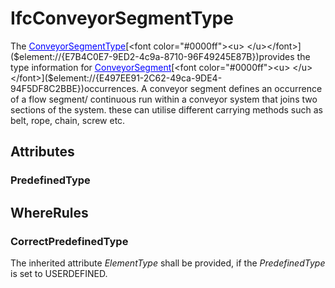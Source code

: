 # IfcConveyorSegmentType

The [<font color="#0000ff"><u>ConveyorSegmentType</u></font>]($element://{4481E1F9-4957-4775-9B65-2C038CCA4F50})[<font color="#0000ff"><u> </u></font>]($element://{E7B4C0E7-9ED2-4c9a-8710-96F49245E87B})provides the type information for [<font color="#0000ff"><u>ConveyorSegment</u></font>]($element://{5861065A-E519-4b96-8ADC-7D4CC6C7E95E})[<font color="#0000ff"><u> </u></font>]($element://{E497EE91-2C62-49ca-9DE4-94F5DF8C2BBE})occurrences.
A conveyor segment defines an occurrence of a flow segment/ continuous run within a conveyor system that joins two sections of the system. these can utilise different carrying methods such as belt, rope, chain, screw etc.

## Attributes

### PredefinedType


## WhereRules

### CorrectPredefinedType
The inherited attribute _ElementType_ shall be provided, if the _PredefinedType_ is set to USERDEFINED.
